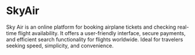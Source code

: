 # SkyAir
Sky Air is an online platform for booking airplane tickets and checking real-time flight availability. It offers a user-friendly interface, secure payments, and efficient search functionality for flights worldwide. Ideal for travelers seeking speed, simplicity, and convenience.
